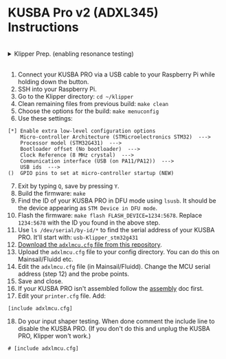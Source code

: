 # KUSBA Pro v2 (ADXL345) Instructions
<br>

<details>
  <summary>Klipper Prep. (enabling resonance testing)</summary>
  
0. Run the following commands in order. This will take some time. (Based on the [official Klipper docs](https://www.klipper3d.org/Measuring_Resonances.html#software-installation))
```
~/klippy-env/bin/pip install -v numpy
sudo apt update
sudo apt install python3-numpy python3-matplotlib libatlas-base-dev
```

</details>

<br>

1. Connect your KUSBA PRO via a USB cable to your Raspberry Pi while holding down the button.
2. SSH into your Raspberry Pi.
3. Go to the Klipper directory: `cd ~/klipper`
4. Clean remaining files from previous build: `make clean`
5. Choose the options for the build: `make menuconfig`
6. Use these settings:
```
[*] Enable extra low-level configuration options
    Micro-controller Architecture (STMicroelectronics STM32)  --->
    Processor model (STM32G431)  --->
    Bootloader offset (No bootloader)  --->
    Clock Reference (8 MHz crystal)  --->
    Communication interface (USB (on PA11/PA12))  --->
    USB ids  --->
()  GPIO pins to set at micro-controller startup (NEW)
```
7. Exit by typing `Q`, save by pressing `Y`.
8. Build the firmware: `make`
9. Find the ID of your KUSBA PRO in DFU mode using `lsusb`. It should be the device appearing as `STM Device in DFU mode`.
10. Flash the firmware: `make flash FLASH_DEVICE=1234:5678`. Replace `1234:5678` with the ID you found in the above step.
11. Use `ls /dev/serial/by-id/*` to find the serial address of your KUSBA PRO. It'll start with: `usb-Klipper_stm32g431`
12. [Download the `adxlmcu.cfg` file from this repository](https://github.com/xbst/KUSBA-PRO/blob/master/Firmware-v2/adxlmcu.cfg).
13. Upload the `adxlmcu.cfg` file to your config directory. You can do this on Mainsail/Fluidd etc.
14. Edit the `adxlmcu.cfg` file (in Mainsail/Fluidd). Change the MCU serial address (step 12) and the probe points.
15. Save and close.
16. If your KUSBA PRO isn't assembled follow the [assembly](./Mount.md) doc first.
17. Edit your `printer.cfg` file. Add:
```
[include adxlmcu.cfg]
```
18. Do your input shaper testing. When done comment the include line to disable the KUSBA PRO. (If you don't do this and unplug the KUSBA PRO, Klipper won't work.)
```
# [include adxlmcu.cfg]
```
